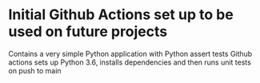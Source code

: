 # Initial Github Actions set up to be used on future projects
Contains a very simple Python application with Python assert tests
Github actions sets up Python 3.6, installs dependencies and then runs unit tests on push to main